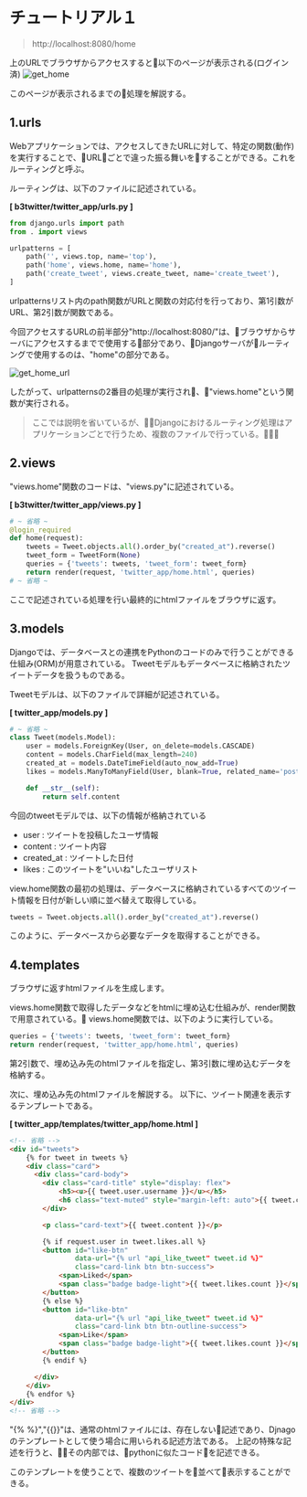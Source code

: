 # チュートリアル１
> http://localhost:8080/home

上のURLでブラウザからアクセスすると以下のページが表示される(ログイン済)
![get_home](images/get_home.png)

このページが表示されるまでの処理を解説する。


## 1.urls
Webアプリケーションでは、アクセスしてきたURLに対して、特定の関数(動作)を実行することで、URLごとで違った振る舞いをすることができる。これをルーティングと呼ぶ。

ルーティングは、以下のファイルに記述されている。

**[ b3twitter/twitter_app/urls.py ]**
```Python
from django.urls import path
from . import views

urlpatterns = [
    path('', views.top, name='top'),
    path('home', views.home, name='home'),
    path('create_tweet', views.create_tweet, name='create_tweet'),
]
```
urlpatternsリスト内のpath関数がURLと関数の対応付を行っており、第1引数がURL、第2引数が関数である。

今回アクセスするURLの前半部分"http://localhost:8080/"は、ブラウザからサーバにアクセスするまでで使用する部分であり、Djangoサーバがルーティングで使用するのは、"home"の部分である。

![get_home_url](images/get_home_url.png)

したがって、urlpatternsの2番目の処理が実行され、"views.home"という関数が実行される。

> ここでは説明を省いているが、Djangoにおけるルーティング処理はアプリケーションごとで行うため、複数のファイルで行っている。

## 2.views
"views.home"関数のコードは、"views.py"に記述されている。

**[ b3twitter/twitter_app/views.py ]**
```Python
# ~ 省略 ~
@login_required
def home(request):
    tweets = Tweet.objects.all().order_by("created_at").reverse()
    tweet_form = TweetForm(None)
    queries = {'tweets': tweets, 'tweet_form': tweet_form}
    return render(request, 'twitter_app/home.html', queries)
# ~ 省略 ~
```

ここで記述されている処理を行い最終的にhtmlファイルをブラウザに返す。


## 3.models
Djangoでは、データベースとの連携をPythonのコードのみで行うことができる仕組み(ORM)が用意されている。
Tweetモデルもデータベースに格納されたツイートデータを扱うものである。

Tweetモデルは、以下のファイルで詳細が記述されている。

**[ twitter_app/models.py ]**
```Python
# ~ 省略 ~
class Tweet(models.Model):
    user = models.ForeignKey(User, on_delete=models.CASCADE)
    content = models.CharField(max_length=240)
    created_at = models.DateTimeField(auto_now_add=True)
    likes = models.ManyToManyField(User, blank=True, related_name='post_likes')

    def __str__(self):
        return self.content
```

今回のtweetモデルでは、以下の情報が格納されている
  - user        : ツイートを投稿したユーザ情報
  - content     : ツイート内容
  - created_at  : ツイートした日付
  - likes       : このツイートを"いいね"したユーザリスト


view.home関数の最初の処理は、データベースに格納されているすべてのツイート情報を日付が新しい順に並べ替えて取得している。
```Python
tweets = Tweet.objects.all().order_by("created_at").reverse()
```

このように、データベースから必要なデータを取得することができる。

## 4.templates
ブラウザに返すhtmlファイルを生成します。

views.home関数で取得したデータなどをhtmlに埋め込む仕組みが、render関数で用意されている。
views.home関数では、以下のように実行している。
```Python
queries = {'tweets': tweets, 'tweet_form': tweet_form}
return render(request, 'twitter_app/home.html', queries)
```
第2引数で、埋め込み先のhtmlファイルを指定し、第3引数に埋め込むデータを格納する。


次に、埋め込み先のhtmlファイルを解説する。
以下に、ツイート関連を表示するテンプレートである。

**[ twitter_app/templates/twitter_app/home.html ]**
```html
<!-- 省略 -->
<div id="tweets">
    {% for tweet in tweets %}
    <div class="card">
      <div class="card-body">
        <div class="card-title" style="display: flex">
            <h5><u>{{ tweet.user.username }}</u></h5>
            <h6 class="text-muted" style="margin-left: auto">{{ tweet.created_at }}</h6>
        </div>

        <p class="card-text">{{ tweet.content }}</p>

        {% if request.user in tweet.likes.all %}
        <button id="like-btn"
                data-url="{% url "api_like_tweet" tweet.id %}"
                class="card-link btn btn-success">
            <span>Liked</span>
            <span class="badge badge-light">{{ tweet.likes.count }}</span>
        </button>
        {% else %}
        <button id="like-btn"
                data-url="{% url "api_like_tweet" tweet.id %}"
                class="card-link btn btn-outline-success">
            <span>Like</span>
            <span class="badge badge-light">{{ tweet.likes.count }}</span>
        </button>
        {% endif %}

      </div>
    </div>
    {% endfor %}
</div>
<!-- 省略 -->
```
"{% %}","{{}}"は、通常のhtmlファイルには、存在しない記述であり、Djnagoのテンプレートとして使う場合に用いられる記述方法である。
上記の特殊な記述を行うと、その内部では、pythonに似たコードを記述できる。

このテンプレートを使うことで、複数のツイートを並べて表示することができる。
